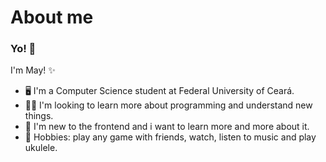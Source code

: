 # About me

### Yo! 👋

I'm May! ✨

- 🖥 I'm a Computer Science student at Federal University of Ceará.
- 👨‍💻 I'm looking to learn more about programming and understand new things.
- 🚀 I'm new to the frontend and i want to learn more and more about it.
- 💖 Hobbies: play any game with friends, watch, listen to music and play ukulele.

<!--
**mayh0x/mayh0x** is a ✨ _special_ ✨ repository because its `README.md` (this file) appears on your GitHub profile.

Here are some ideas to get you started:

- 🔭 I’m currently working on ...
- 🌱 I’m currently learning ...
- 👯 I’m looking to collaborate on ...
- 🤔 I’m looking for help with ...
- 💬 Ask me about ...
- 📫 How to reach me: ...
- 😄 Pronouns: ...
- ⚡ Fun fact: ...
-->
